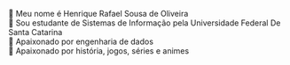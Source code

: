 🔹 Meu nome é Henrique Rafael Sousa de Oliveira                                                                  
🔹 Sou estudante de Sistemas de Informação pela Universidade Federal De Santa Catarina                  
🔹 Apaixonado por engenharia de dados           
🔹 Apaixonado por história, jogos, séries e animes                          
